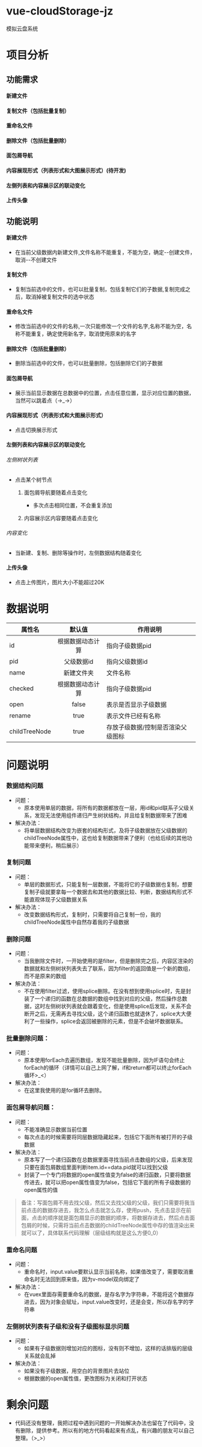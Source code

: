 # vue-cloudStorage-jz
模拟云盘系统

# 项目分析

## 功能需求
#### 新建文件
#### 复制文件（包括批量复制）
#### 重命名文件
#### 删除文件（包括批量删除）
#### 面包屑导航
#### 内容展现形式（列表形式和大图展示形式）(待开发)
#### 左侧列表和内容展示区的联动变化
#### 上传头像


## 功能说明
#### 新建文件
* 在当前父级数据内新建文件,文件名称不能重复，不能为空，确定--创建文件，取消--不创建文件

#### 复制文件
* 复制当前选中的文件，也可以批量复制，包括复制它们的子数据,复制完成之后，取消掉被复制文件的选中状态

#### 重命名文件
* 修改当前选中的文件的名称,一次只能修改一个文件的名字,名称不能为空，名称不能重复，确定使用新名字，取消使用原来的名字

#### 删除文件（包括批量删除）
* 删除当前选中的文件，也可以批量删除，包括删除它们的子数据

#### 面包屑导航
* 展示当前显示数据在总数据中的位置，点击任意位置，显示对应位置的数据，当然可以跳着点（→_→）


#### 内容展现形式（列表形式和大图展示形式）
* 点击切换展示形式

#### 左侧列表和内容展示区的联动变化
###### 左侧树状列表
* 点击某个树节点
	1. 面包屑导航要随着点击变化
		- 多次点击相同位置，不会重复添加

	2. 内容展示区内容要随着点击变化

###### 内容变化
* 当新建、复制、删除等操作时，左侧数据结构随着变化


#### 上传头像
* 点击上传图片，图片大小不能超过20K


# 数据说明

| 属性名        | 默认值           | 作用说明             |
| ------------- |:----------------:| --------------------|
| id            | 根据数据动态计算 | 指向子级数据pid      |
| pid           | 父级数据id       | 指向父级数据id       |
| name          | 新建文件夹       | 文件名称             |
| checked       | 根据数据动态计算 | 指向子级数据pid      |
| open          | false            | 表示是否显示子级数据 |
| rename        | true             | 表示文件已经有名称   |
| childTreeNode | true             | 存放子级数据/控制是否渲染父级图标|




# 问题说明

### 数据结构问题
- 问题：
	- 原本使用单层的数据，将所有的数据都放在一层，用id和pid联系子父级关系，发现无法使用组件递归产生树状结构，并且给复制数据带来了困难
- 解决办法：
	- 将单层数据结构改变为嵌套的结构形式，及将子级数据放在父级数据的childTreeNode属性中，这也给复制数据带来了便利（也给后续的其他功能带来便利，稍后展示）

### 复制问题
- 问题：
	- 单层的数据形式，只能复制一层数据，不能将它的子级数据也复制，想要复制子级就要拿每一个数据去和其他的数据比较、判断，数据结构形式不能直观体现子父级数据关系
- 解决办法：
	- 改变数据结构形式，复制时，只需要将自己复制一份，我的childTreeNode属性中自然存着我的子级数据

### 删除问题
- 问题：
	- 当我删除文件时，一开始使用的是filter，但是删除完之后，内容区渲染的数据就和左侧树状列表失去了联系，因为filter的返回值是一个新的数组，而不是原来的数组
- 解决办法：
	- 不在使用filter过滤，使用splice删除。在没有想到使用splice时，先是封装了一个递归的函数在总数据的数组中找到对应的父级，然后操作总数据，这时左侧树状列表就会跟着变化，但是使用splice后发现，关系不会断开之后，无需再去寻找父级，这个递归函数也就退休了，splice大大便利了一些操作，splice会返回被删除的元素，但是不会破坏数据联系。

### 批量删除问题：
- 问题：
	- 原本使用forEach去遍历数组，发现不能批量删除，因为IF语句会终止forEach的循环（详情可以自己上网了解，if和return都可以终止forEach循环>_<）
- 解决办法：
	- 在这里我使用的是for循环去删除。


### 面包屑导航问题：
- 问题：
	- 不能准确显示数据当前位置
	- 每次点击的时候需要将同层数据隐藏起来，包括它下面所有被打开的子级数据
- 解决办法：
	- 原本写了一个递归函数在总数据里面寻找当前点击数组的父级，后来发现只要在面包屑数组里面判断item.id==data.pid就可以找到父级
	- 封装了一个专门将数据的open属性值变为false的递归函数，只要将数据传进去，就可以把open属性值变为false，包括它下面的所有子级数据的open属性的值

> 备注：写面包屑不用去找父级，然后又去找父级的父级，我们只需要将我当前点击的数据存进去，我怎么点击就怎么存，使用push，先点击显示在前面，点击的顺序就是面包屑显示的数据的顺序，将数据存进去，然后点击面包屑的时候，只需将当前点击数据的childTreeNode属性中存的值渲染出来就可以了，具体联系代码理解（层级结构就是这么方便0_0）



### 重命名问题
- 问题：
	- 重命名时，input.value要默认显示当前名称，如果值改变了，需要取消重命名时无法回到原来值，因为v-model双向绑定了
- 解决办法：
	- 在vuex里面存需要重命名的数据，是存名字为字符串，不能将这个数据存进去，因为对象会赋址，input.value改变时，还是会变，所以存名字的字符串

### 左侧树状列表有子级和没有子级图标显示问题

- 问题：
	- 如果有子级数据则增加对应的图标，没有则不增加，这样的话排版的层级关系就会乱掉
- 解决办法：
	- 如果没有子级数据，用空白的背景图片去站位
	- 根据数据的open属性值，更改图标为关闭和打开状态



# 剩余问题
* 代码还没有整理，我把过程中遇到问题的一开始解决办法也留在了代码中，没有删除，提供参考。所以有的地方代码看起来有点乱，有兴趣的朋友可以自己整理。（>_>）
